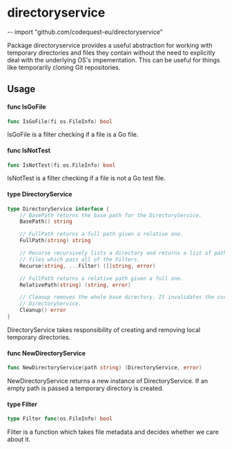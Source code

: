 # directoryservice
--
    import "github.com/codequest-eu/directoryservice"

Package directoryservice provides a useful abstraction for working with
temporary directories and files they contain without the need to explicitly deal
with the underlying OS's impementation. This can be useful for things like
temporarily cloning Git repositories.

## Usage

#### func  IsGoFile

```go
func IsGoFile(fi os.FileInfo) bool
```
IsGoFile is a filter checking if a file is a Go file.

#### func  IsNotTest

```go
func IsNotTest(fi os.FileInfo) bool
```
IsNotTest is a filter checking if a file is not a Go test file.

#### type DirectoryService

```go
type DirectoryService interface {
	// BasePath returns the base path for the DirectoryService.
	BasePath() string

	// FullPath returns a full path given a relative one.
	FullPath(string) string

	// Recurse recursively lists a directory and returns a list of paths to
	// files which pass all of the Filters.
	Recurse(string, ...Filter) ([]string, error)

	// FullPath returns a relative path given a full one.
	RelativePath(string) (string, error)

	// Cleanup removes the whole base directory. It invalidates the current
	// DirectoryService.
	Cleanup() error
}
```

DirectoryService takes responsibility of creating and removing local temporary
directories.

#### func  NewDirectoryService

```go
func NewDirectoryService(path string) (DirectoryService, error)
```
NewDirectoryService returns a new instance of DirectoryService. If an empty path
is passed a temporary directory is created.

#### type Filter

```go
type Filter func(os.FileInfo) bool
```

Filter is a function which takes file metadata and decides whether we care about
it.
